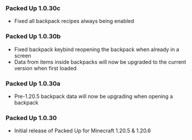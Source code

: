 ### Packed Up 1.0.30c
- Fixed all backpack recipes always being enabled

### Packed Up 1.0.30b
- Fixed backpack keybind reopening the backpack when already in a screen
- Data from items inside backpacks will now be upgraded to the current version when first loaded

### Packed Up 1.0.30a
- Pre-1.20.5 backpack data will now be upgrading when opening a backpack

### Packed Up 1.0.30
- Initial release of Packed Up for Minecraft 1.20.5 & 1.20.6

